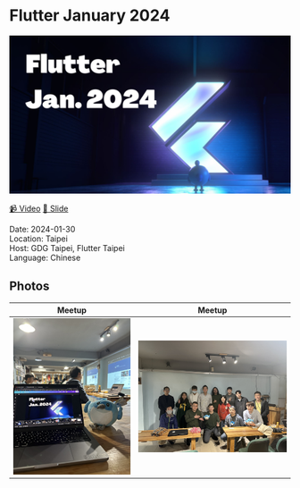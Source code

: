 # Flutter January 2024

<img src='cover.jpg'/>

[📹 Video](https://www.youtube.com/watch?v=boYJeDcDcfg)
[📘 Slide](https://www.canva.com/design/DAF7E7gHXw8/n6yBMR951e5eEY0WOZyd-w/edit?utm_content=DAF7E7gHXw8&utm_campaign=designshare&utm_medium=link2&utm_source=sharebutton)

Date: 2024-01-30 <br>
Location: Taipei <br>
Host: GDG Taipei, Flutter Taipei <br>
Language: Chinese <br>

## Photos

Meetup            | Meetup
:-------------------------:|:-------------------------:|
![Meetup](photos/1.jpg)  |  ![Meetup](photos/2.jpg)
